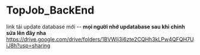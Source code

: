 # TopJob_BackEnd
link tải update database mới --
**mọi người nhớ updatabase sau khi chỉnh sửa lên đây nha**
https://drive.google.com/drive/folders/1BVWIj3i6zte2CQHh3kLPw4QFQH7UiJ8h?usp=sharing
